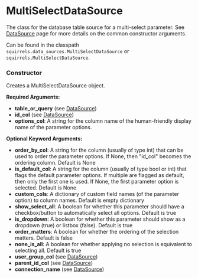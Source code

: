 # MultiSelectDataSource

The class for the database table source for a multi-select parameter. See [DataSource] page for more details on the common constructor arguments.

Can be found in the classpath `squirrels.data_sources.MultiSelectDataSource` or `squirrels.MultiSelectDataSource`.

### Constructor

Creates a MultiSelectDataSource object.

**Required Arguments:**

- **table_or_query** (see [DataSource])
- **id_col** (see [DataSource])
- **options_col**: A string for the column name of the human-friendly display name of the parameter options.

**Optional Keyword Arguments:**

- **order_by_col**: A string for the column (usually of type int) that can be used to order the parameter options. If None, then "id_col" becomes the ordering column. Default is None
- **is_default_col**: A string for the column (usually of type bool or int) that flags the default parameter options. If multiple are flagged as default, then only the first one is used. If None, the first parameter option is selected. Default is None
- **custom_cols**: A dictionary of custom field names (of the parameter option) to column names. Default is empty dictionary
- **show_select_all**: A boolean for whether this parameter should have a checkbox/button to automatically select all options. Default is true
- **is_dropdown**: A boolean for whether this parameter should show as a dropdown (true) or listbox (false). Default is true
- **order_matters**: A boolean for whether the ordering of the selection matters. Default is false
- **none_is_all**: A boolean for whether applying no selection is equivalent to selecting all. Default is true
- **user_group_col** (see [DataSource])
- **parent_id_col** (see [DataSource])
- **connection_name** (see [DataSource])


[DataSource]: ./DataSource